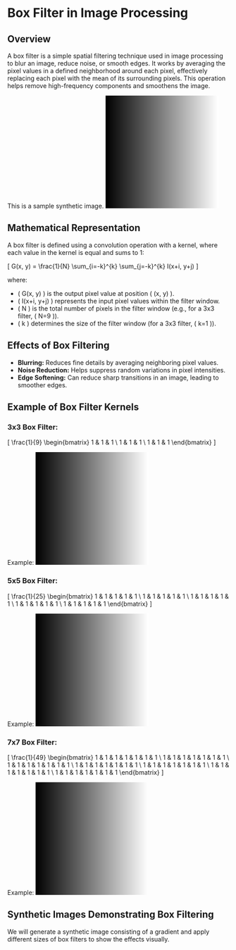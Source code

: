 # Box Filter in Image Processing

## Overview
A box filter is a simple spatial filtering technique used in image processing to blur an image, reduce noise, or smooth edges. It works by averaging the pixel values in a defined neighborhood around each pixel, effectively replacing each pixel with the mean of its surrounding pixels. This operation helps remove high-frequency components and smoothens the image.

This is a sample synthetic image.
![Sample input image](../01_Images/original_synthetic.png)

## Mathematical Representation
A box filter is defined using a convolution operation with a kernel, where each value in the kernel is equal and sums to 1:

\[
G(x, y) = \frac{1}{N} \sum_{i=-k}^{k} \sum_{j=-k}^{k} I(x+i, y+j)
\]

where:
- \( G(x, y) \) is the output pixel value at position \( (x, y) \).
- \( I(x+i, y+j) \) represents the input pixel values within the filter window.
- \( N \) is the total number of pixels in the filter window (e.g., for a 3x3 filter, \( N=9 \)).
- \( k \) determines the size of the filter window (for a 3x3 filter, \( k=1 \)).

## Effects of Box Filtering
- **Blurring:** Reduces fine details by averaging neighboring pixel values.
- **Noise Reduction:** Helps suppress random variations in pixel intensities.
- **Edge Softening:** Can reduce sharp transitions in an image, leading to smoother edges.

## Example of Box Filter Kernels
### 3x3 Box Filter:
\[
\frac{1}{9} \begin{bmatrix} 1 & 1 & 1 \\ 1 & 1 & 1 \\ 1 & 1 & 1 \end{bmatrix}
\]

Example: ![3x3 box filter sample](../01_Images/box_filter_3x3.png)


### 5x5 Box Filter:
\[
\frac{1}{25} \begin{bmatrix} 1 & 1 & 1 & 1 & 1 \\ 1 & 1 & 1 & 1 & 1 \\ 1 & 1 & 1 & 1 & 1 \\ 1 & 1 & 1 & 1 & 1 \\ 1 & 1 & 1 & 1 & 1 \end{bmatrix}
\]

Example: ![5x5 box filter sample](../01_Images/box_filter_5x5.png)

### 7x7 Box Filter:
\[
\frac{1}{49} \begin{bmatrix} 1 & 1 & 1 & 1 & 1 & 1 & 1  \\ 1 & 1 & 1 & 1 & 1 & 1 & 1  \\ 1 & 1 & 1 & 1 & 1 & 1 & 1  \\ 1 & 1 & 1 & 1 & 1 & 1 & 1  \\ 1 & 1 & 1 & 1 & 1 & 1 & 1  \\ 1 & 1 & 1 & 1 & 1 & 1 & 1  \\ 1 & 1 & 1 & 1 & 1 & 1 & 1  \end{bmatrix}
\]

Example: ![5x5 box filter sample](../01_Images/box_filter_7x7.png)

## Synthetic Images Demonstrating Box Filtering
We will generate a synthetic image consisting of a gradient and apply different sizes of box filters to show the effects visually.

